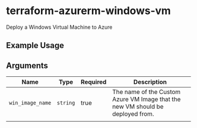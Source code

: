 # terraform-azurerm-windows-vm
Deploy a Windows Virtual Machine to Azure

## Example Usage


## Arguments
| Name | Type | Required | Description |
| --- | --- | --- | --- |
| `win_image_name` | `string` | true | The name of the Custom Azure VM Image that the new VM should be deployed from. |
| | | | |